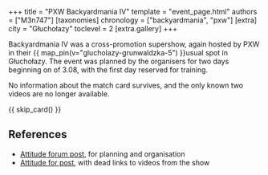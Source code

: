 +++
title = "PXW Backyardmania IV"
template = "event_page.html"
authors = ["M3n747"]
[taxonomies]
chronology = ["backyardmania", "pxw"]
[extra]
city = "Głuchołazy"
toclevel = 2
[extra.gallery]
+++

Backyardmania IV was a cross-promotion supershow, again hosted by PXW in their {{ map_pin(v="glucholazy-grunwaldzka-5") }}usual spot in Głuchołazy. The event was planned by the organisers for two days beginning on of 3.08, with the first day reserved for training.

No information about the match card survives, and the only known two videos are no longer available.

{{ skip_card() }}

## References

* [Attitude forum post](https://forum.wrestling.pl/topic/33272-backyardmania-iv/#comment-322909), for planning and organisation
* [Attitude for post](https://forum.wrestling.pl/topic/33568-backyardmania-iv/#comment-326820), with dead links to videos from the show
